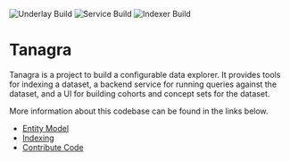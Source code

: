 ![Underlay Build](https://github.com/DataBiosphere/tanagra/actions/workflows/underlay-test.yaml/badge.svg?branch=main)
![Service Build](https://github.com/DataBiosphere/tanagra/actions/workflows/service-test.yaml/badge.svg?branch=main)
![Indexer Build](https://github.com/DataBiosphere/tanagra/actions/workflows/indexer-test.yaml/badge.svg?branch=main)
# Tanagra

Tanagra is a project to build a configurable data explorer. It provides tools for indexing a dataset, a backend
service for running queries against the dataset, and a UI for building cohorts and concept sets for the dataset.

More information about this codebase can be found in the links below.

* [Entity Model](./docs/ENTITY_MODEL.md)
* [Indexing](./docs/INDEXING.md)
* [Contribute Code](./docs/CONTRIBUTING.md)
